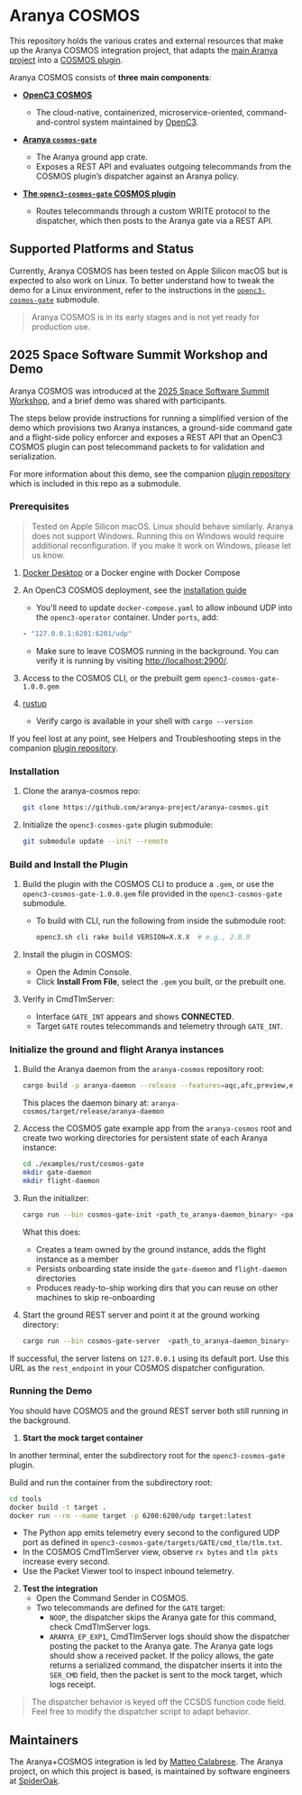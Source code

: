 # Aranya COSMOS

This repository holds the various crates and external resources that make up the Aranya COSMOS integration project, that adapts the [main Aranya
project](https://github.com/aranya-project/aranya) into a [COSMOS plugin](https://github.com/matcala/openc3-cosmos-gate).

Aranya COSMOS consists of **three main components**:

- [**OpenC3 COSMOS**](https://docs.openc3.com/docs)
	- The cloud-native, containerized, microservice-oriented, command-and-control system maintained by [OpenC3](https://openc3.com/).

- [**Aranya `cosmos-gate`**](examples/rust/cosmos-gate)
	- The Aranya ground app crate.
	- Exposes a REST API and evaluates outgoing telecommands from the COSMOS plugin’s dispatcher against an Aranya policy.

- [**The `openc3-cosmos-gate` COSMOS plugin**](https://github.com/matcala/openc3-cosmos-gate)
	- Routes telecommands through a custom WRITE protocol to the dispatcher, which then posts to the Aranya gate via a REST API.

 ## Supported Platforms and Status

Currently, Aranya COSMOS has been tested on Apple Silicon macOS but is expected to also work on Linux. To better understand how to tweak the demo for a Linux environment, refer to the instructions in the [`openc3-cosmos-gate`](https://github.com/matcala/openc3-cosmos-gate) submodule.

> Aranya COSMOS is in its early stages and is not yet ready for production use.

## 2025 Space Software Summit Workshop and Demo

Aranya COSMOS was introduced at the [2025 Space Software Summit Workshop](https://www.spacesoftwaresummit.com/), and a brief demo was shared with participants. 

The steps below provide instructions for running a simplified version of the demo which provisions two Aranya instances, a ground-side command gate and a flight-side policy enforcer and exposes a REST API that an OpenC3 COSMOS plugin can post telecommand packets to for validation and serialization.

For more information about this demo, see the companion [plugin repository](https://github.com/matcala/openc3-cosmos-gate.git) which is included in this repo as a submodule.

### Prerequisites

> Tested on Apple Silicon macOS. Linux should behave similarly. Aranya does not support Windows. Running this on Windows would require additional reconfiguration. If you make it work on Windows, please let us know.

1. [Docker Desktop](https://docs.docker.com/get-started/get-docker/) or a Docker engine with Docker Compose
2. An OpenC3 COSMOS deployment, see the [installation guide](https://docs.openc3.com/docs/getting-started/installation)
    - You'll need to update `docker-compose.yaml` to allow inbound UDP into the `openc3-operator` container. Under `ports`, add:

    ```yaml
    - "127.0.0.1:6201:6201/udp"
    ```
	- Make sure to leave COSMOS running in the background. You can verify it is running by visiting [http://localhost:2900/](http://localhost:2900/).
3. Access to the COSMOS CLI, or the prebuilt gem `openc3-cosmos-gate-1.0.0.gem`
4. [rustup](https://rustup.rs/)
    - Verify cargo is available in your shell with `cargo --version`

If you feel lost at any point, see Helpers and Troubleshooting steps in the companion [plugin repository](https://github.com/matcala/openc3-cosmos-gate.git).


### Installation

1. Clone the aranya-cosmos repo:
	```bash 
	git clone https://github.com/aranya-project/aranya-cosmos.git
	``` 
      
2. Initialize the `openc3-cosmos-gate` plugin submodule: 
	```bash 
	git submodule update --init --remote
	```

### Build and Install the Plugin

1. Build the plugin with the COSMOS CLI to produce a `.gem`, or use the `openc3-cosmos-gate-1.0.0.gem` file provided in the `openc3-cosmos-gate` submodule.
    - To build with CLI, run the following from inside the submodule root:
      ```bash
      openc3.sh cli rake build VERSION=X.X.X  # e.g., 2.0.0
      ```
2. Install the plugin in COSMOS:
   - Open the Admin Console.
   - Click **Install From File**, select the `.gem` you built, or the prebuilt one.

3. Verify in CmdTlmServer:
   - Interface `GATE_INT` appears and shows **CONNECTED**.
   - Target `GATE` routes telecommands and telemetry through `GATE_INT`.

### Initialize the ground and flight Aranya instances

1. Build the Aranya daemon from the `aranya-cosmos` repository root:
	```bash
	cargo build -p aranya-daemon --release --features=aqc,afc,preview,experimental
	```
	This places the daemon binary at: `aranya-cosmos/target/release/aranya-daemon`

1. Access the COSMOS gate example app from the `aranya-cosmos` root and create two working directories for persistent state of each Aranya instance:
	```bash
	cd ./examples/rust/cosmos-gate
	mkdir gate-daemon
	mkdir flight-daemon
	```

1. Run the initializer:
	```bash
	cargo run --bin cosmos-gate-init <path_to_aranya-daemon_binary> <path_to_gate_daemon_dir> <path_to_flight_daemon_dir>
	```

	What this does:

	- Creates a team owned by the ground instance, adds the flight instance as a member
	- Persists onboarding state inside the `gate-daemon` and `flight-daemon` directories
	- Produces ready-to-ship working dirs that you can reuse on other machines to skip re-onboarding

3. Start the ground REST server and point it at the ground working directory:
	```bash
	cargo run --bin cosmos-gate-server  <path_to_aranya-daemon_binary> <path_to_gate_daemon_dir>
	```

If successful, the server listens on `127.0.0.1` using its default port. Use this URL as the `rest_endpoint` in your COSMOS dispatcher configuration.

### Running the Demo

You should have COSMOS and the ground REST server both still running in the background.

1. **Start the mock target container**

In another terminal, enter the subdirectory root for the `openc3-cosmos-gate` plugin.

Build and run the container from the subdirectory root:
```bash
cd tools
docker build -t target .
docker run --rm --name target -p 6200:6200/udp target:latest
```

- The Python app emits telemetry every second to the configured UDP port as defined in `openc3-cosmos-gate/targets/GATE/cmd_tlm/tlm.txt`.
- In the COSMOS CmdTlmServer view, observe `rx bytes` and `tlm pkts` increase every second.
- Use the Packet Viewer tool to inspect inbound telemetry.

2. **Test the integration**
   - Open the Command Sender in COSMOS.
   - Two telecommands are defined for the `GATE` target:
     - `NOOP`, the dispatcher skips the Aranya gate for this command, check CmdTlmServer logs.
     - `ARANYA_EP_EXP1`, CmdTlmServer logs should show the dispatcher posting the packet to the Aranya gate. The Aranya gate logs should show a received packet. If the policy allows, the gate returns a serialized command, the dispatcher inserts it into the `SER_CMD` field, then the packet is sent to the mock target, which logs receipt.

> The dispatcher behavior is keyed off the CCSDS function code field. Feel free to modify the dispatcher script to adapt behavior.


## Maintainers

The Aranya+COSMOS integration is led by [Matteo Calabrese](https://github.com/matcala).
The Aranya project, on which this project is based, is maintained by software engineers at
[SpiderOak](https://spideroak.com/).